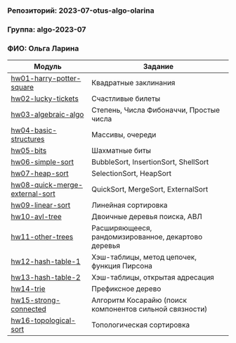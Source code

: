 ### Репозиторий: 2023-07-otus-algo-olarina
### Группа: algo-2023-07
### ФИО: Ольга Ларина

| Модуль                                                             | Задание                                                 |
|--------------------------------------------------------------------|---------------------------------------------------------|
| [hw01-harry-potter-square](./hw01-harry-potter-square)             | Квадратные заклинания                                   |
| [hw02-lucky-tickets](./hw02-lucky-tickets)                         | Счастливые билеты                                       |
| [hw03-algebraic-algo](./hw03-algebraic-algo)                       | Степень, Числа Фибоначчи, Простые числа                 |
| [hw04-basic-structures](./hw04-basic-structures)                   | Массивы, очереди                                        |
| [hw05-bits](./hw05-bits)                                           | Шахматные биты                                          |
| [hw06-simple-sort](./hw06-simple-sort)                             | BubbleSort, InsertionSort, ShellSort                    |
| [hw07-heap-sort](./hw07-heap-sort)                                 | SelectionSort, HeapSort                                 |
| [hw08-quick-merge-external-sort](./hw08-quick-merge-external-sort) | QuickSort, MergeSort, ExternalSort                      |
| [hw09-linear-sort](./hw09-linear-sort)                             | Линейная сортировка                                     |
| [hw10-avl-tree](./hw10-avl-tree)                                   | Двоичные деревья поиска, АВЛ                            |
| [hw11-other-trees](./hw11-other-trees)                             | Расширяющееся, рандомизированное, декартово деревья     |
| [hw12-hash-table-1](./hw12-hash-table-1)                           | Хэш-таблицы, метод цепочек, функция Пирсона             |
| [hw13-hash-table-2](./hw13-hash-table-2)                           | Хэш-таблицы, открытая адресация                         |
| [hw14-trie](./hw14-trie)                                           | Префиксное дерево                                       |
| [hw15-strong-connected](./hw15-strong-connected)                   | Алгоритм Косарайю (поиск компонентов сильной связности) |
| [hw16-topological-sort](./hw16-topological-sort)                   | Топологическая сортировка                               |
